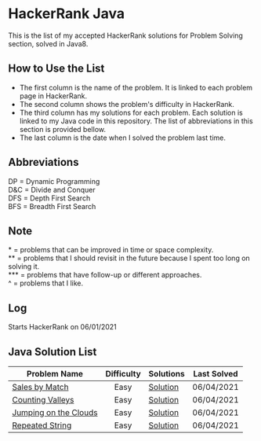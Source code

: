 # HackerRank Java

This is the list of my accepted HackerRank solutions for Problem Solving section, solved in Java8.

## How to Use the List

+ The first column is the name of the problem. It is linked to each problem page in HackerRank.
+ The second column shows the problem's difficulty in HackerRank.<br/>
+ The third column has my solutions for each problem. Each solution is linked to my Java code in this repository. The list of abbreviations in this section is provided bellow.
+ The last column is the date when I solved the problem last time.

## Abbreviations

DP = Dynamic Programming<br/>
D&C = Divide and Conquer<br/>
DFS = Depth First Search<br/>
BFS = Breadth First Search<br/>

## Note

\* = problems that can be improved in time or space complexity.<br/>
** = problems that I should revisit in the future because I spent too long on solving it. <br/>
*** = problems that have follow-up or different approaches.<br/>
^ = problems that I like.

## Log

Starts HackerRank on 06/01/2021

## Java Solution List

| Problem Name | Difficulty | Solutions | Last Solved |
| --- | :---: | --- | :---: |
| [Sales by Match](https://www.hackerrank.com/challenges/sock-merchant/problem) | Easy | [Solution]() | 06/04/2021 |
| [Counting Valleys](https://www.hackerrank.com/challenges/counting-valleys/problem) | Easy | [Solution]() | 06/04/2021 |
| [Jumping on the Clouds](https://www.hackerrank.com/challenges/jumping-on-the-clouds/problem) | Easy | [Solution]()| 06/04/2021 |
| [Repeated String](https://www.hackerrank.com/challenges/repeated-string/problem) | Easy | [Solution]() | 06/04/2021 |

